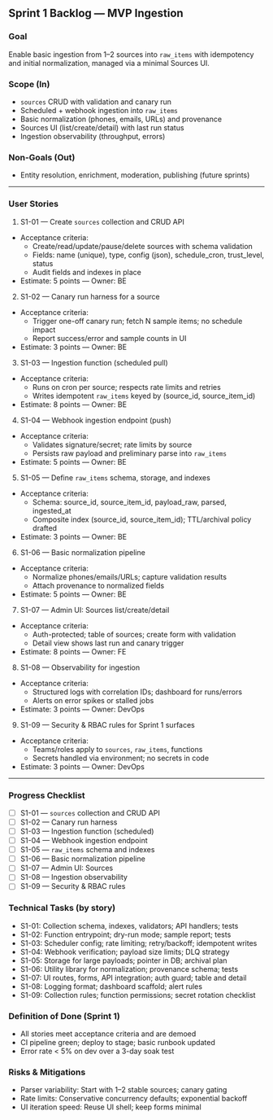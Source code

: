 ## Sprint 1 Backlog — MVP Ingestion

### Goal
Enable basic ingestion from 1–2 sources into `raw_items` with idempotency and initial normalization, managed via a minimal Sources UI.

### Scope (In)
- `sources` CRUD with validation and canary run
- Scheduled + webhook ingestion into `raw_items`
- Basic normalization (phones, emails, URLs) and provenance
- Sources UI (list/create/detail) with last run status
- Ingestion observability (throughput, errors)

### Non-Goals (Out)
- Entity resolution, enrichment, moderation, publishing (future sprints)

---

### User Stories

1) S1-01 — Create `sources` collection and CRUD API
- Acceptance criteria:
  - Create/read/update/pause/delete sources with schema validation
  - Fields: name (unique), type, config (json), schedule_cron, trust_level, status
  - Audit fields and indexes in place
- Estimate: 5 points — Owner: BE

2) S1-02 — Canary run harness for a source
- Acceptance criteria:
  - Trigger one-off canary run; fetch N sample items; no schedule impact
  - Report success/error and sample counts in UI
- Estimate: 3 points — Owner: BE

3) S1-03 — Ingestion function (scheduled pull)
- Acceptance criteria:
  - Runs on cron per source; respects rate limits and retries
  - Writes idempotent `raw_items` keyed by (source_id, source_item_id)
- Estimate: 8 points — Owner: BE

4) S1-04 — Webhook ingestion endpoint (push)
- Acceptance criteria:
  - Validates signature/secret; rate limits by source
  - Persists raw payload and preliminary parse into `raw_items`
- Estimate: 5 points — Owner: BE

5) S1-05 — Define `raw_items` schema, storage, and indexes
- Acceptance criteria:
  - Schema: source_id, source_item_id, payload_raw, parsed, ingested_at
  - Composite index (source_id, source_item_id); TTL/archival policy drafted
- Estimate: 3 points — Owner: BE

6) S1-06 — Basic normalization pipeline
- Acceptance criteria:
  - Normalize phones/emails/URLs; capture validation results
  - Attach provenance to normalized fields
- Estimate: 5 points — Owner: BE

7) S1-07 — Admin UI: Sources list/create/detail
- Acceptance criteria:
  - Auth-protected; table of sources; create form with validation
  - Detail view shows last run and canary trigger
- Estimate: 8 points — Owner: FE

8) S1-08 — Observability for ingestion
- Acceptance criteria:
  - Structured logs with correlation IDs; dashboard for runs/errors
  - Alerts on error spikes or stalled jobs
- Estimate: 3 points — Owner: DevOps

9) S1-09 — Security & RBAC rules for Sprint 1 surfaces
- Acceptance criteria:
  - Teams/roles apply to `sources`, `raw_items`, functions
  - Secrets handled via environment; no secrets in code
- Estimate: 3 points — Owner: DevOps

---

### Progress Checklist
- [ ] S1-01 — `sources` collection and CRUD API
- [ ] S1-02 — Canary run harness
- [ ] S1-03 — Ingestion function (scheduled)
- [ ] S1-04 — Webhook ingestion endpoint
- [ ] S1-05 — `raw_items` schema and indexes
- [ ] S1-06 — Basic normalization pipeline
- [ ] S1-07 — Admin UI: Sources
- [ ] S1-08 — Ingestion observability
- [ ] S1-09 — Security & RBAC rules

### Technical Tasks (by story)
- S1-01: Collection schema, indexes, validators; API handlers; tests
- S1-02: Function entrypoint; dry-run mode; sample report; tests
- S1-03: Scheduler config; rate limiting; retry/backoff; idempotent writes
- S1-04: Webhook verification; payload size limits; DLQ strategy
- S1-05: Storage for large payloads; pointer in DB; archival plan
- S1-06: Utility library for normalization; provenance schema; tests
- S1-07: UI routes, forms, API integration; auth guard; table and detail
- S1-08: Logging format; dashboard scaffold; alert rules
- S1-09: Collection rules; function permissions; secret rotation checklist

### Definition of Done (Sprint 1)
- All stories meet acceptance criteria and are demoed
- CI pipeline green; deploy to stage; basic runbook updated
- Error rate < 5% on dev over a 3-day soak test

### Risks & Mitigations
- Parser variability: Start with 1–2 stable sources; canary gating
- Rate limits: Conservative concurrency defaults; exponential backoff
- UI iteration speed: Reuse UI shell; keep forms minimal


